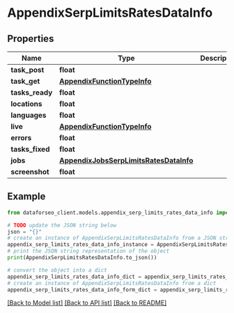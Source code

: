 # AppendixSerpLimitsRatesDataInfo


## Properties

Name | Type | Description | Notes
------------ | ------------- | ------------- | -------------
**task_post** | **float** |  | [optional] 
**task_get** | [**AppendixFunctionTypeInfo**](AppendixFunctionTypeInfo.md) |  | [optional] 
**tasks_ready** | **float** |  | [optional] 
**locations** | **float** |  | [optional] 
**languages** | **float** |  | [optional] 
**live** | [**AppendixFunctionTypeInfo**](AppendixFunctionTypeInfo.md) |  | [optional] 
**errors** | **float** |  | [optional] 
**tasks_fixed** | **float** |  | [optional] 
**jobs** | [**AppendixJobsSerpLimitsRatesDataInfo**](AppendixJobsSerpLimitsRatesDataInfo.md) |  | [optional] 
**screenshot** | **float** |  | [optional] 

## Example

```python
from dataforseo_client.models.appendix_serp_limits_rates_data_info import AppendixSerpLimitsRatesDataInfo

# TODO update the JSON string below
json = "{}"
# create an instance of AppendixSerpLimitsRatesDataInfo from a JSON string
appendix_serp_limits_rates_data_info_instance = AppendixSerpLimitsRatesDataInfo.from_json(json)
# print the JSON string representation of the object
print(AppendixSerpLimitsRatesDataInfo.to_json())

# convert the object into a dict
appendix_serp_limits_rates_data_info_dict = appendix_serp_limits_rates_data_info_instance.to_dict()
# create an instance of AppendixSerpLimitsRatesDataInfo from a dict
appendix_serp_limits_rates_data_info_form_dict = appendix_serp_limits_rates_data_info.from_dict(appendix_serp_limits_rates_data_info_dict)
```
[[Back to Model list]](../README.md#documentation-for-models) [[Back to API list]](../README.md#documentation-for-api-endpoints) [[Back to README]](../README.md)


